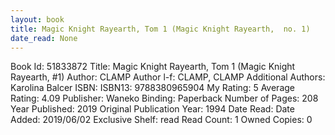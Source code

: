 ```yaml
---
layout: book
title: Magic Knight Rayearth, Tom 1 (Magic Knight Rayearth,  no. 1)
date_read: None
---
```


Book Id: 51833872
Title: Magic Knight Rayearth, Tom 1 (Magic Knight Rayearth, #1)
Author: CLAMP
Author l-f: CLAMP, CLAMP
Additional Authors: Karolina Balcer
ISBN: 
ISBN13: 9788380965904
My Rating: 5
Average Rating: 4.09
Publisher: Waneko
Binding: Paperback
Number of Pages: 208
Year Published: 2019
Original Publication Year: 1994
Date Read: 
Date Added: 2019/06/02
Exclusive Shelf: read
Read Count: 1
Owned Copies: 0

